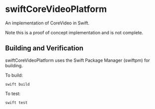 # swiftCoreVideoPlatform

An implementation of CoreVideo in Swift.

Note this is a proof of concept implementation and is not complete.

## Building and Verification

swiftCoreVideoPlatform uses the Swift Package Manager (swiftpm) for building.

To build:
```
swift build
```

To test:
```
swift test
```


